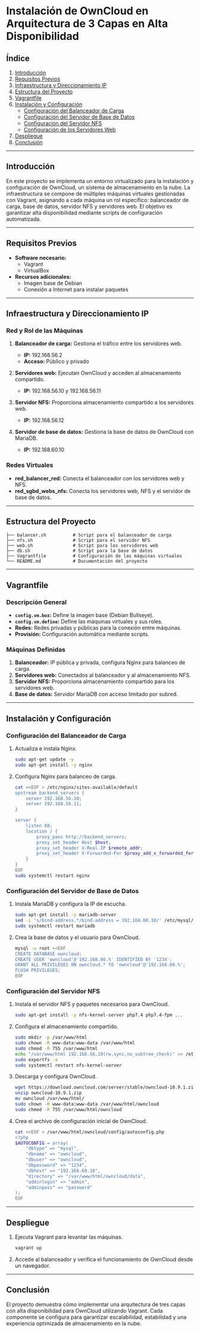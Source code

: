 # Instalación de OwnCloud en Arquitectura de 3 Capas en Alta Disponibilidad

## Índice

1. [Introducción](#introducción)  
2. [Requisitos Previos](#requisitos-previos)  
3. [Infraestructura y Direccionamiento IP](#infraestructura-y-direccionamiento-ip)
4. [Estructura del Proyecto](#estructura-del-proyecto)  
5. [Vagrantfile](#vagrantfile) 
6. [Instalación y Configuración](#instalación-y-configuración)  
    - [Configuración del Balanceador de Carga](#configuración-del-balanceador-de-carga)  
    - [Configuración del Servidor de Base de Datos](#configuración-del-servidor-de-base-de-datos)  
    - [Configuración del Servidor NFS](#configuración-del-servidor-nfs)  
    - [Configuración de los Servidores Web](#configuración-de-los-servidores-web)
7. [Despliegue](#despliegue)  
8. [Conclusión](#conclusión)

---

## Introducción
En este proyecto se implementa un entorno virtualizado para la instalación y configuración de OwnCloud, un sistema de almacenamiento en la nube. La infraestructura se compone de múltiples máquinas virtuales gestionadas con Vagrant, asignando a cada máquina un rol específico: balanceador de carga, base de datos, servidor NFS y servidores web. El objetivo es garantizar alta disponibilidad mediante scripts de configuración automatizada.

---

## Requisitos Previos
- **Software necesario:**
  - Vagrant
  - VirtualBox
- **Recursos adicionales:**
  - Imagen base de Debian
  - Conexión a Internet para instalar paquetes

---

## Infraestructura y Direccionamiento IP
### Red y Rol de las Máquinas

1. **Balanceador de carga:** Gestiona el tráfico entre los servidores web.  
   - **IP:** 192.168.56.2  
   - **Acceso:** Público y privado

2. **Servidores web:** Ejecutan OwnCloud y acceden al almacenamiento compartido.  
   - **IP:** 192.168.56.10 y 192.168.56.11

3. **Servidor NFS:** Proporciona almacenamiento compartido a los servidores web.  
   - **IP:** 192.168.56.12

4. **Servidor de base de datos:** Gestiona la base de datos de OwnCloud con MariaDB.  
   - **IP:** 192.168.60.10

### Redes Virtuales
- **red_balancer_red:** Conecta el balanceador con los servidores web y NFS.
- **red_sgbd_webs_nfs:** Conecta los servidores web, NFS y el servidor de base de datos.

---

## Estructura del Proyecto
```
├── balancer.sh          # Script para el balanceador de carga
├── nfs.sh               # Script para el servidor NFS
├── web.sh               # Script para los servidores web
├── db.sh                # Script para la base de datos
├── Vagrantfile          # Configuración de las máquinas virtuales
└── README.md            # Documentación del proyecto
```

---

## Vagrantfile
### Descripción General

- **`config.vm.box`:** Define la imagen base (Debian Bullseye).
- **`config.vm.define`:** Define las máquinas virtuales y sus roles.
- **Redes:** Redes privadas y públicas para la conexión entre máquinas.
- **Provisión:** Configuración automática mediante scripts.

### Máquinas Definidas

1. **Balanceador:** IP pública y privada, configura Nginx para balanceo de carga.
2. **Servidores web:** Conectados al balanceador y al almacenamiento NFS.
3. **Servidor NFS:** Proporciona almacenamiento compartido para los servidores web.
4. **Base de datos:** Servidor MariaDB con acceso limitado por subred.

---

## Instalación y Configuración

### Configuración del Balanceador de Carga
1. Actualiza e instala Nginx.
   ```bash
   sudo apt-get update -y
   sudo apt-get install -y nginx
   ```
2. Configura Nginx para balanceo de carga.
   ```bash
   cat <<EOF > /etc/nginx/sites-available/default
   upstream backend_servers {
       server 192.168.56.10;
       server 192.168.56.11;
   }

   server {
       listen 80;
       location / {
           proxy_pass http://backend_servers;
           proxy_set_header Host $host;
           proxy_set_header X-Real-IP $remote_addr;
           proxy_set_header X-Forwarded-For $proxy_add_x_forwarded_for;
       }
   }
   EOF
   sudo systemctl restart nginx
   ```

### Configuración del Servidor de Base de Datos
1. Instala MariaDB y configura la IP de escucha.
   ```bash
   sudo apt-get install -y mariadb-server
   sed -i 's/bind-address.*/bind-address = 192.168.60.10/' /etc/mysql/mariadb.conf.d/50-server.cnf
   sudo systemctl restart mariadb
   ```
2. Crea la base de datos y el usuario para OwnCloud.
   ```bash
   mysql -u root <<EOF
   CREATE DATABASE owncloud;
   CREATE USER 'owncloud'@'192.168.60.%' IDENTIFIED BY '1234';
   GRANT ALL PRIVILEGES ON owncloud.* TO 'owncloud'@'192.168.60.%';
   FLUSH PRIVILEGES;
   EOF
   ```

### Configuración del Servidor NFS
1. Instala el servidor NFS y paquetes necesarios para OwnCloud.
   ```bash
   sudo apt-get install -y nfs-kernel-server php7.4 php7.4-fpm ...
   ```
2. Configura el almacenamiento compartido.
   ```bash
   sudo mkdir -p /var/www/html
   sudo chown -R www-data:www-data /var/www/html
   sudo chmod -R 755 /var/www/html
   echo "/var/www/html 192.168.56.10(rw,sync,no_subtree_check)" >> /etc/exports
   sudo exportfs -a
   sudo systemctl restart nfs-kernel-server
   ```

3. Descarga y configura OwnCloud.
   ```bash
   wget https://download.owncloud.com/server/stable/owncloud-10.9.1.zip
   unzip owncloud-10.9.1.zip
   mv owncloud /var/www/html/
   sudo chown -R www-data:www-data /var/www/html/owncloud
   sudo chmod -R 755 /var/www/html/owncloud
   ```

4. Crea el archivo de configuración inicial de OwnCloud.
   ```bash
   cat <<EOF > /var/www/html/owncloud/config/autoconfig.php
   <?php
   $AUTOCONFIG = array(
       "dbtype" => "mysql",
       "dbname" => "owncloud",
       "dbuser" => "owncloud",
       "dbpassword" => "1234",
       "dbhost" => "192.168.60.10",
       "directory" => "/var/www/html/owncloud/data",
       "adminlogin" => "admin",
       "adminpass" => "password"
   );
   EOF
   ```

---

## Despliegue
1. Ejecuta Vagrant para levantar las máquinas.
   ```bash
   vagrant up
   ```
2. Accede al balanceador y verifica el funcionamiento de OwnCloud desde un navegador.

---

## Conclusión
El proyecto demuestra cómo implementar una arquitectura de tres capas con alta disponibilidad para OwnCloud utilizando Vagrant. Cada componente se configura para garantizar escalabilidad, estabilidad y una experiencia optimizada de almacenamiento en la nube.
